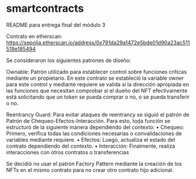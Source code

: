 # smartcontracts
README para entrega final del módulo 3

Contrato en etherscan: https://sepolia.etherscan.io/address/0x791da29a1472e5bde01d90a23ac511519e185494 

Se consideraron los siguientes patrones de diseño:

Ownable: Patrón utilizado para establecer control sobre funciones críticas mediante un propietario. En este contrato se estableció la variable owner para este control y mediante requiere se valida si la dirección apropiada en las funciones que necesitan comprobar si el dueño del NFT efectivamente está solicitando que un token se pueda comprar o no, o se pueda transferir o no.

Reentrancy Guard: Para evitar ataques de reentrancy se siguió el patrón de Patrón de Chequeo-Efectos-Interacción. Para esto, toda función se estructuró de la siguiente manera dependiendo del contexto:
• Chequeo: Primero, verifica todas las condiciones necesarias o convalidaciones de variables mediante requiere.
• Efectos: Luego, actualiza el estado del contrato dependiendo del contexto.
• Interacción: Finalmente, realiza interacciones con otros contratos o transferencias

Se decidió no usar el patrón Factory Pattern mediante la creación de los NFTs en el mismo contrato para no crear otro contrato hijo adicional. 
